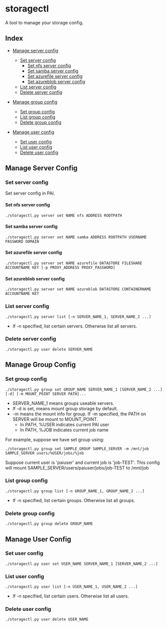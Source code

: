 # storagectl

A tool to manage your storage config.

## Index
- [ Manage server config ](#Server_config)
    - [ Set server config ](#Server_set)
        - [ Set nfs server config ](#Server_set_nfs)
        - [ Set samba server config ](#Server_set_samba)
        - [ Set azurefile server config ](#Server_set_azurefile)
        - [ Set azureblob server config ](#Server_set_azureblob)
    - [ List server config ](#Server_list) 
    - [ Delete server config ](#Server_delete) 

- [ Manage group config ](#Group_config)
    - [ Set group config ](#Group_set)
    - [ List group config ](#Group_list) 
    - [ Delete group config ](#Group_delete) 

- [ Manage user config ](#User_config)
    - [ Set user config ](#User_set)
    - [ List user config ](#User_list) 
    - [ Delete user config ](#User_delete) 


## Manage Server Config <a name="Server_config"></a> 

### Set server config <a name="Server_set"></a> 
Set server config in PAI.

#### Set nfs server config <a name="Server_set_nfs"></a> 
```
./storagectl.py server set NAME nfs ADDRESS ROOTPATH
```

#### Set samba server config <a name="Server_set_samba"></a> 
```
./storagectl.py server set NAME samba ADDRESS ROOTPATH USERNAME PASSWORD DOMAIN
```

#### Set azurefile server config <a name="Server_set_azurefile"></a> 
```
./storagectl.py server set NAME azurefile DATASTORE FILESHARE ACCOUNTNAME KEY [-p PROXY_ADDRESS PROXY_PASSWORD]
```

#### Set azureblob server config <a name="Server_set_azureblob"></a> 
```
./storagectl.py server set NAME azureblob DATASTORE CONTAINERNAME ACCOUNTNAME KEY
```

### List server config <a name="Server_list"></a> 
```
./storagectl.py server list [-n SERVER_NAME_1, SERVER_NAME_2 ...]
```
- If -n specified, list certain servers. Otherwise list all servers.

### Delete server config <a name="Server_delete"></a> 
```
./storagectl.py user delete SERVER_NAME
```


## Manage Group Config <a name="Group_config"></a> 

### Set group config <a name="Group_set"></a> 
```
./storagectl.py group set GROUP_NAME SERVER_NAME_1 [SERVER_NAME_2 ...] [-d] [-m MOUNT_POINT SERVER PATH]...
```
- SERVER_NAME_1 means groups useable servers.
- If -d is set, means mount group storage by default.
- -m means the mount info for group. If -m specified, the PATH on SERVER will be mount to MOUNT_POINT.
    - In PATH, %USER indicates current PAI user
    - In PATH, %JOB indicates current job name

For example, suppose we have set group using:
```
./storagectl.py group set SAMPLE_GROUP SAMPLE_SERVER -m /mnt/job SAMPLE_SERVER users/%USER/jobs/%job
```
Suppose current user is 'paiuser' and current job is 'job-TEST'. This config will mount SAMPLE_SERVER/users/paiuser/jobs/job-TEST to /mnt/job

### List group config <a name="Group_list"></a> 
```
./storagectl.py group list [-n GROUP_NAME_1, GROUP_NAME_2 ...]
```
- If -n specified, list certain groups. Otherwise list all groups.

### Delete group config <a name="Group_delete"></a> 
```
./storagectl.py group delete GROUP_NAME
```


## Manage User Config <a name="User_config"></a> 

### Set user config <a name="User_set"></a> 
```
./storagectl.py user set USER_NAME SERVER_NAME_1 [SERVER_NAME_2 ...]
```

### List user config <a name="User_list"></a> 
```
./storagectl.py user list [-n USER_NAME_1, USER_NAME_2 ...]
```
- If -n specified, list certain users. Otherwise list all users.

### Delete user config <a name="User_delete"></a> 
```
./storagectl.py user delete USER_NAME
```
